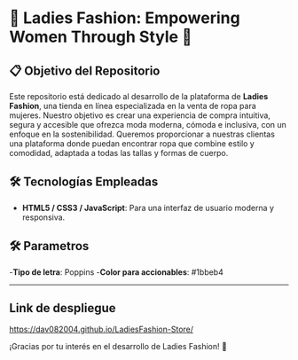 # 🎀 Ladies Fashion: Empowering Women Through Style 🎀

## 📋 Objetivo del Repositorio

Este repositorio está dedicado al desarrollo de la plataforma de **Ladies Fashion**, una tienda en línea especializada en la venta de ropa para mujeres. Nuestro objetivo es crear una experiencia de compra intuitiva, segura y accesible que ofrezca moda moderna, cómoda e inclusiva, con un enfoque en la sostenibilidad. Queremos proporcionar a nuestras clientas una plataforma donde puedan encontrar ropa que combine estilo y comodidad, adaptada a todas las tallas y formas de cuerpo.

## 🛠️ Tecnologías Empleadas

- **HTML5 / CSS3 / JavaScript**: Para una interfaz de usuario moderna y responsiva.

## 🛠️ Parametros
-**Tipo de letra**: Poppins
-**Color para accionables**: #1bbeb4

---
## Link de despliegue
https://dav082004.github.io/LadiesFashion-Store/

¡Gracias por tu interés en el desarrollo de Ladies Fashion! 🎉
